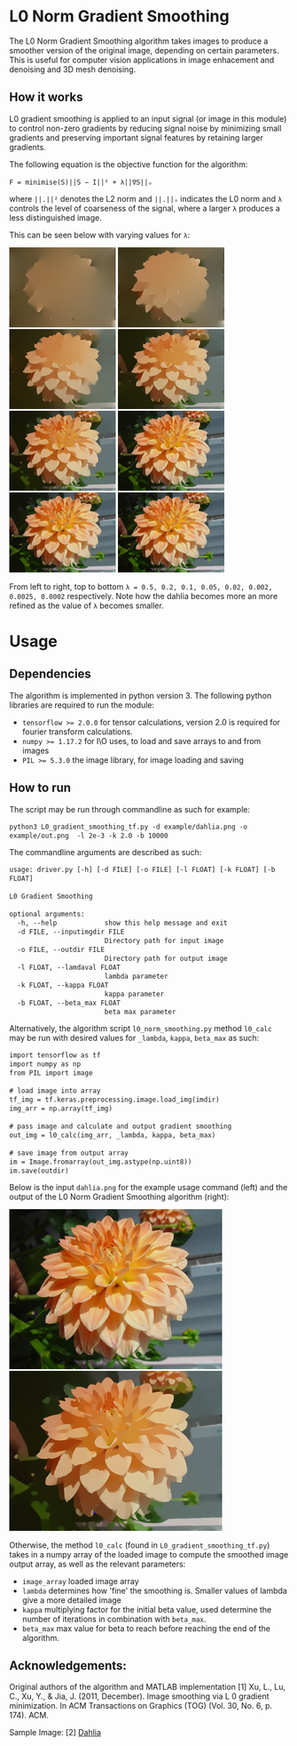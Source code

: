# L0 Norm Gradient Smoothing 
The L0 Norm Gradient Smoothing algorithm takes images to produce a smoother version of the original image, depending on certain parameters. This is useful for computer vision applications in image enhacement and denoising and 3D mesh denoising. 


## How it works 
L0 gradient smoothing is applied to an input signal (or image in this module) to control non-zero gradients by reducing signal noise by minimizing small gradients and preserving important signal features by retaining larger gradients. 

The following equation is the objective function for the algorithm: 

`F = minimise(S)||S − I||² + λ||∇S||ₒ`

where `||.||²` denotes the L2 norm and `||.||ₒ` indicates the L0 norm and `λ` controls the level of coarseness of the signal, where a larger `λ` produces a less distinguished image. 

This can be seen below with varying values for `λ`:

![Dahlia_output](example/0_dahlia_out_l0.5.png) 
![Dahlia_output](example/1_dahlia_out_l0.2.png) 
![Dahlia_output](example/2_dahlia_out_l0.1.png) 
![Dahlia_output](example/3_dahlia_out_l0.05.png) 
![Dahlia_output](example/4_dahlia_out_l0.02.png) 
![Dahlia_output](example/5_dahlia_out_l0.002.png)
![Dahlia_output](example/6_dahlia_out_l0.0025.png)
![Dahlia_output](example/7_dahlia_out_l0.0002.png)

From left to right, top to bottom `λ = 0.5, 0.2, 0.1, 0.05, 0.02, 0.002, 0.0025, 0.0002` respectively. Note how the dahlia becomes more an more refined as the value of `λ` becomes smaller. 

# Usage 

## Dependencies 
The algorithm is implemented in python version 3. The following python libraries are required to run the module: 

* `tensorflow >= 2.0.0` for tensor calculations, version 2.0 is required for fourier transform calculations. 
* `numpy >= 1.17.2` for I\O uses, to load and save arrays to and from images 
* `PIL >= 5.3.0` the image library, for image loading and saving 

## How to run
The script may be run through commandline as such for example:

```
python3 L0_gradient_smoothing_tf.py -d example/dahlia.png -o example/out.png  -l 2e-3 -k 2.0 -b 10000
```

The commandline arguments are described as such: 
```
usage: driver.py [-h] [-d FILE] [-o FILE] [-l FLOAT] [-k FLOAT] [-b FLOAT]

L0 Gradient Smoothing

optional arguments:
  -h, --help            show this help message and exit
  -d FILE, --inputimgdir FILE
                        Directory path for input image
  -o FILE, --outdir FILE
                        Directory path for output image
  -l FLOAT, --lamdaval FLOAT
                        lambda parameter
  -k FLOAT, --kappa FLOAT
                        kappa parameter
  -b FLOAT, --beta_max FLOAT
                        beta max parameter
```

Alternatively, the algorithm script `l0_norm_smoothing.py` method `l0_calc` may be run 
with desired values for `_lambda`, `kappa`, `beta_max`  as such: 

```
import tensorflow as tf 
import numpy as np 
from PIL import image 

# load image into array 
tf_img = tf.keras.preprocessing.image.load_img(imdir)
img_arr = np.array(tf_img)

# pass image and calculate and output gradient smoothing 
out_img = l0_calc(img_arr, _lambda, kappa, beta_max)

# save image from output array 
im = Image.fromarray(out_img.astype(np.uint8))
im.save(outdir)
```

Below is the input `dahlia.png` for the example usage command (left) and the output of the L0 Norm Gradient Smoothing algorithm (right): 

![Dahlia](example/dahlia_smol.png) 
![Dahlia_output](example/dahlia_out_smol.png)

Otherwise, the method `l0_calc` (found in `L0_gradient_smoothing_tf.py`) takes in a numpy array of the loaded image to compute the smoothed image output array, as well as the relevant parameters: 

* `image_array` loaded image array
* `lambda` determines how 'fine' the smoothing is. Smaller values of lambda give a more detailed image
* `kappa` multiplying factor for the initial beta value, used determine the number of iterations in combination with `beta_max`. 
* `beta_max` max value for beta to reach before reaching the end of the algorithm. 


## Acknowledgements: 
Original authors of the algorithm and MATLAB implementation
 [1]   Xu, L., Lu, C., Xu, Y., & Jia, J. (2011, December). Image smoothing via L 0 gradient minimization. In ACM Transactions on Graphics (TOG) (Vol. 30, No. 6, p. 174). ACM.
 
Sample Image: 
 [2]  [Dahlia](https://pixnio.com/flora-plants/flowers/dahlia-flowers/huge-peachy-dahlia-courtesy-of-roger-gibbons)